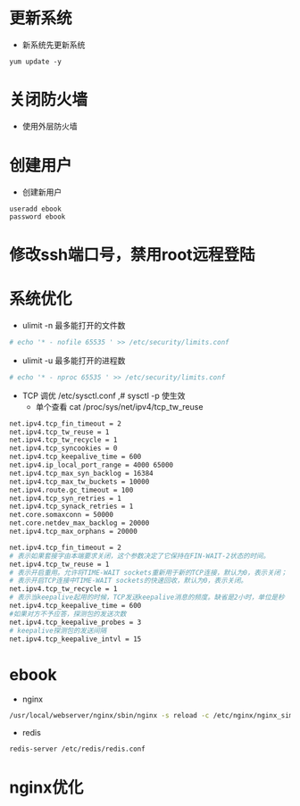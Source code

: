 # 更新系统
  * 新系统先更新系统
  ```
  yum update -y
  ```
# 关闭防火墙
  * 使用外层防火墙  
# 创建用户
  * 创建新用户
  ```
  useradd ebook
  password ebook
  ```
# 修改ssh端口号，禁用root远程登陆

# 系统优化
  * ulimit -n 最多能打开的文件数
  ```bash
  # echo '* - nofile 65535 ' >> /etc/security/limits.conf
  ```
  * ulimit -u 最多能打开的进程数
  ```bash
  # echo '* - nproc 65535 ' >> /etc/security/limits.conf
  ```
  * TCP 调优 /etc/sysctl.conf ,# sysctl -p 使生效
    * 单个查看 cat /proc/sys/net/ipv4/tcp_tw_reuse
  ```bash
  net.ipv4.tcp_fin_timeout = 2
  net.ipv4.tcp_tw_reuse = 1
  net.ipv4.tcp_tw_recycle = 1
  net.ipv4.tcp_syncookies = 0
  net.ipv4.tcp_keepalive_time = 600
  net.ipv4.ip_local_port_range = 4000 65000
  net.ipv4.tcp_max_syn_backlog = 16384
  net.ipv4.tcp_max_tw_buckets = 10000
  net.ipv4.route.gc_timeout = 100
  net.ipv4.tcp_syn_retries = 1
  net.ipv4.tcp_synack_retries = 1
  net.core.somaxconn = 50000
  net.core.netdev_max_backlog = 20000
  net.ipv4.tcp_max_orphans = 20000
  
  ```
  ```bash
  net.ipv4.tcp_fin_timeout = 2
  # 表示如果套接字由本端要求关闭，这个参数决定了它保持在FIN-WAIT-2状态的时间。
  net.ipv4.tcp_tw_reuse = 1
  # 表示开启重用。允许将TIME-WAIT sockets重新用于新的TCP连接，默认为0，表示关闭；
  # 表示开启TCP连接中TIME-WAIT sockets的快速回收，默认为0，表示关闭。
  net.ipv4.tcp_tw_recycle = 1
  # 表示当keepalive起用的时候，TCP发送keepalive消息的频度。缺省是2小时，单位是秒
  net.ipv4.tcp_keepalive_time = 600
  #如果对方不予应答，探测包的发送次数
  net.ipv4.tcp_keepalive_probes = 3
  # keepalive探测包的发送间隔
  net.ipv4.tcp_keepalive_intvl = 15
  ```

# ebook
  * nginx
  ```bash
  /usr/local/webserver/nginx/sbin/nginx -s reload -c /etc/nginx/nginx_simple.conf
  ```
  * redis
  ```bash
  redis-server /etc/redis/redis.conf
  ```

# nginx优化